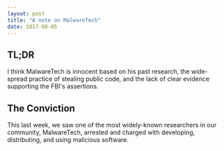 ```yaml
---
layout: post
title: "A note on MalwareTech"
date: 2017-08-05
---
```

## TL;DR
I think MalwareTech is innocent based on his past research, the wide-spread practice of stealing public code, and the lack of clear evidence supporting the FBI's assertions.

## The Conviction
This last week, we saw one of the most widely-known researchers in our community, MalwareTech, arrested and charged with developing, distributing, and using malicious software.